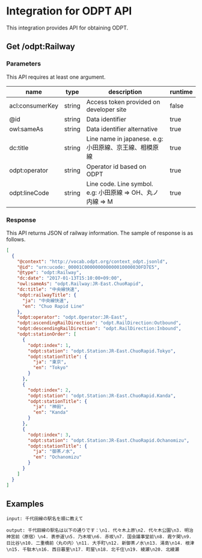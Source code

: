 # Integration for ODPT API
This integration provides API for obtaining ODPT.

## Get /odpt:Railway
### Parameters
This API requires at least one argument.

| name | type | description | runtime |
| --- | --- | --- | --- |
| acl:consumerKey | string | Access token provided on developer site | false |
| @id | string | Data identifier | true |
| owl:sameAs | string | Data identifier alternative | true |
| dc:title | string | Line name in japanese. e.g: 小田原線、京王線、相模原線 | true |
| odpt:operator | string | Operator id based on ODPT | true |
| odpt:lineCode | string | Line code. Line symbol. e.g: 小田原線 => OH、丸ノ内線 => M | true |

### Response
This API returns JSON of railway information.
The sample of response is as follows.
```JSON
[
  {
    "@context": "http://vocab.odpt.org/context_odpt.jsonld",
    "@id": "urn:ucode:_00001C000000000000010000030FD7E5",
    "@type": "odpt:Railway",
    "dc:date": "2017-01-13T15:10:00+09:00",
    "owl:sameAs": "odpt.Railway:JR-East.ChuoRapid",
    "dc:title": "中央線快速",
    "odpt:railwayTitle": {
      "ja": "中央線快速",
      "en": "Chuo Rapid Line"
    },
    "odpt:operator": "odpt.Operator:JR-East",
    "odpt:ascendingRailDirection": "odpt.RailDirection:Outbound",
    "odpt:descendingRailDirection": "odpt.RailDirection:Inbound",
    "odpt:stationOrder": [
      {
        "odpt:index": 1,
        "odpt:station": "odpt.Station:JR-East.ChuoRapid.Tokyo",
        "odpt:stationTitle": {
          "ja": "東京",
          "en": "Tokyo"
        }
      },
      {
        "odpt:index": 2,
        "odpt:station": "odpt.Station:JR-East.ChuoRapid.Kanda",
        "odpt:stationTitle": {
          "ja": "神田",
          "en": "Kanda"
        }
      },
      {
        "odpt:index": 3,
        "odpt:station": "odpt.Station:JR-East.ChuoRapid.Ochanomizu",
        "odpt:stationTitle": {
          "ja": "御茶ノ水",
          "en": "Ochanomizu"
        }
      }
    ]
  }
]
```


## Examples

```
input: 千代田線の駅名を順に教えて

output: 千代田線の駅名は以下の通りです：\n1. 代々木上原\n2. 代々木公園\n3. 明治神宮前〈原宿〉\n4. 表参道\n5. 乃木坂\n6. 赤坂\n7. 国会議事堂前\n8. 霞ケ関\n9. 日比谷\n10. 二重橋前〈丸の内〉\n11. 大手町\n12. 新御茶ノ水\n13. 湯島\n14. 根津\n15. 千駄木\n16. 西日暮里\n17. 町屋\n18. 北千住\n19. 綾瀬\n20. 北綾瀬
```